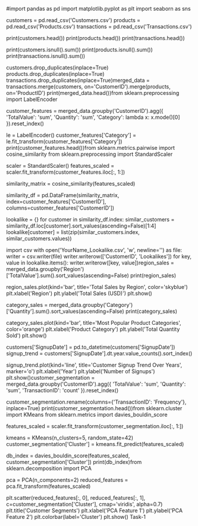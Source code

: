#import pandas as pd
import matplotlib.pyplot as plt
import seaborn as sns

customers = pd.read_csv('Customers.csv')
products = pd.read_csv('Products.csv')
transactions = pd.read_csv('Transactions.csv')

print(customers.head())
print(products.head())
print(transactions.head())

print(customers.isnull().sum())
print(products.isnull().sum())
print(transactions.isnull().sum())

customers.drop_duplicates(inplace=True)
products.drop_duplicates(inplace=True)
transactions.drop_duplicates(inplace=True)merged_data = transactions.merge(customers, on='CustomerID').merge(products, on='ProductID')
print(merged_data.head())from sklearn.preprocessing import LabelEncoder

customer_features = merged_data.groupby('CustomerID').agg({
    'TotalValue': 'sum',
    'Quantity': 'sum',
    'Category': lambda x: x.mode()[0]
}).reset_index()

le = LabelEncoder()
customer_features['Category'] = le.fit_transform(customer_features['Category'])
print(customer_features.head())from sklearn.metrics.pairwise import cosine_similarity
from sklearn.preprocessing import StandardScaler

scaler = StandardScaler()
features_scaled = scaler.fit_transform(customer_features.iloc[:, 1:])

similarity_matrix = cosine_similarity(features_scaled)

similarity_df = pd.DataFrame(similarity_matrix, index=customer_features['CustomerID'], columns=customer_features['CustomerID'])

lookalike = {}
for customer in similarity_df.index:
    similar_customers = similarity_df.loc[customer].sort_values(ascending=False)[1:4]
    lookalike[customer] = list(zip(similar_customers.index, similar_customers.values))

import csv
with open('YourName_Lookalike.csv', 'w', newline='') as file:
    writer = csv.writer(file)
    writer.writerow(['CustomerID', 'Lookalikes'])
    for key, value in lookalike.items():
        writer.writerow([key, value])region_sales = merged_data.groupby('Region')['TotalValue'].sum().sort_values(ascending=False)
print(region_sales)

region_sales.plot(kind='bar', title='Total Sales by Region', color='skyblue')
plt.xlabel('Region')
plt.ylabel('Total Sales (USD)')
plt.show()

category_sales = merged_data.groupby('Category')['Quantity'].sum().sort_values(ascending=False)
print(category_sales)

category_sales.plot(kind='bar', title='Most Popular Product Categories', color='orange')
plt.xlabel('Product Category')
plt.ylabel('Total Quantity Sold')
plt.show()

customers['SignupDate'] = pd.to_datetime(customers['SignupDate'])
signup_trend = customers['SignupDate'].dt.year.value_counts().sort_index()

signup_trend.plot(kind='line', title='Customer Signup Trend Over Years', marker='o')
plt.xlabel('Year')
plt.ylabel('Number of Signups')
plt.show()customer_segmentation = merged_data.groupby('CustomerID').agg({
    'TotalValue': 'sum',
    'Quantity': 'sum',
    'TransactionID': 'count'
}).reset_index()

customer_segmentation.rename(columns={'TransactionID': 'Frequency'}, inplace=True)
print(customer_segmentation.head())from sklearn.cluster import KMeans
from sklearn.metrics import davies_bouldin_score

features_scaled = scaler.fit_transform(customer_segmentation.iloc[:, 1:])

kmeans = KMeans(n_clusters=5, random_state=42)
customer_segmentation['Cluster'] = kmeans.fit_predict(features_scaled)

db_index = davies_bouldin_score(features_scaled, customer_segmentation['Cluster'])
print(db_index)from sklearn.decomposition import PCA

pca = PCA(n_components=2)
reduced_features = pca.fit_transform(features_scaled)

plt.scatter(reduced_features[:, 0], reduced_features[:, 1], c=customer_segmentation['Cluster'], cmap='viridis', alpha=0.7)
plt.title('Customer Segments')
plt.xlabel('PCA Feature 1')
plt.ylabel('PCA Feature 2')
plt.colorbar(label='Cluster')
plt.show() Task-1
